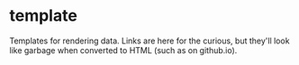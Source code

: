 # template

Templates for rendering data.
Links are here for the curious, but they'll look like garbage when converted to HTML (such as on github.io).

